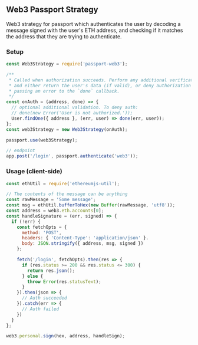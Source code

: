 ## Web3 Passport Strategy

Web3 strategy for passport which authenticates the user by decoding a message
signed with the user's ETH address, and checking if it matches the address
that they are trying to authenticate.

### Setup
```js
const Web3Strategy = require('passport-web3');

/**
 * Called when authorization succeeds. Perform any additional verification here,
 * and either return the user's data (if valid), or deny authorization by
 * passing an error to the `done` callback.
 */
const onAuth = (address, done) => {
  // optional additional validation. To deny auth:
  // done(new Error('User is not authorized.'));
  User.findOne({ address }, (err, user) => done(err, user));
};
const web3Strategy = new Web3Strategy(onAuth);

passport.use(web3Strategy);

// endpoint
app.post('/login', passport.authenticate('web3'));
```

### Usage (client-side)

```js
const ethUtil = require('ethereumjs-util');

// The contents of the message can be anything
const rawMessage = 'Some message';
const msg = ethUtil.bufferToHex(new Buffer(rawMessage, 'utf8'));
const address = web3.eth.accounts[0];
const handleSignature = (err, signed) => {
  if (!err) {
    const fetchOpts = {
      method: 'POST',
      headers: { 'Content-Type': 'application/json' }.
      body: JSON.stringify({ address, msg, signed })
    };

    fetch('/login', fetchOpts).then(res => {
      if (res.status >= 200 && res.status <= 300) {
        return res.json();
      } else {
        throw Error(res.statusText);
      }
    }).then(json => {
      // Auth succeeded
    }).catch(err => {
      // Auth failed
    })
  }
};

web3.personal.sign(hex, address, handleSign);
```
